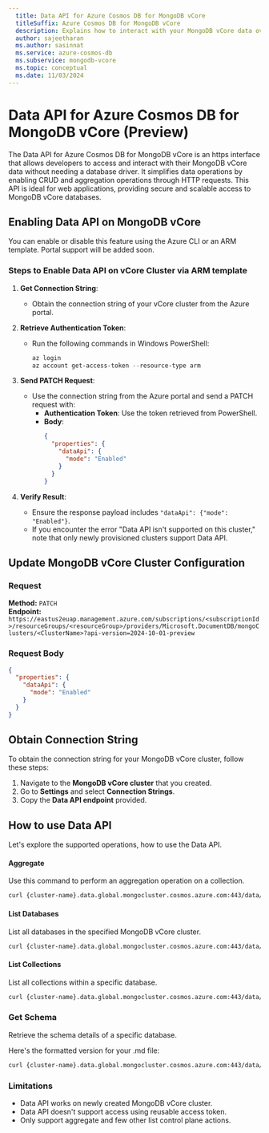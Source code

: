 ```yaml
---
  title: Data API for Azure Cosmos DB for MongoDB vCore
  titleSuffix: Azure Cosmos DB for MongoDB vCore
  description: Explains how to interact with your MongoDB vCore data over HTTPS with simple RESTful endpoints
  author: sajeetharan
  ms.author: sasinnat
  ms.service: azure-cosmos-db
  ms.subservice: mongodb-vcore
  ms.topic: conceptual
  ms.date: 11/03/2024
---
```


# Data API for Azure Cosmos DB for MongoDB vCore (Preview)

The Data API for Azure Cosmos DB for MongoDB vCore is an https interface that allows developers to access and interact with their MongoDB vCore data without needing a database driver. It simplifies data operations by enabling CRUD and aggregation operations through HTTP requests. This API is ideal for web applications, providing secure and scalable access to MongoDB vCore databases.  
 

## Enabling Data API on MongoDB vCore

You can enable or disable this feature using the Azure CLI or an ARM template. Portal support will be added soon.

### Steps to Enable Data API on vCore Cluster via ARM template

1. **Get Connection String**:
   - Obtain the connection string of your vCore cluster from the Azure portal.

2. **Retrieve Authentication Token**:
   - Run the following commands in Windows PowerShell:
     ```powershell
     az login
     az account get-access-token --resource-type arm
     ```

3. **Send PATCH Request**:
   - Use the connection string from the Azure portal and send a PATCH request with:
     - **Authentication Token**: Use the token retrieved from PowerShell.
     - **Body**:
       ```json
       {
         "properties": {
           "dataApi": {
             "mode": "Enabled"
           }
         }
       }
       ```

4. **Verify Result**:
   - Ensure the response payload includes `"dataApi": {"mode": "Enabled"}`.
   - If you encounter the error "Data API isn't supported on this cluster," note that only newly provisioned clusters support Data API.

## Update MongoDB vCore Cluster Configuration

### Request

**Method:** `PATCH`  
**Endpoint:** `https://eastus2euap.management.azure.com/subscriptions/<subscriptionId>/resourceGroups/<resourceGroup>/providers/Microsoft.DocumentDB/mongoClusters/<ClusterName>?api-version=2024-10-01-preview`


### Request Body

```json
{
  "properties": {
    "dataApi": {
      "mode": "Enabled"
    }
  }
}
```

## Obtain Connection String

To obtain the connection string for your MongoDB vCore cluster, follow these steps:

1. Navigate to the **MongoDB vCore cluster** that you created.
2. Go to **Settings** and select **Connection Strings**.
3. Copy the **Data API endpoint** provided.

## How to use Data API

Let's explore the supported operations, how to use the Data API.

#### Aggregate

Use this command to perform an aggregation operation on a collection.

```bash
curl {cluster-name}.data.global.mongocluster.cosmos.azure.com:443/data/v1/action/aggregate -H "Content-Type: application/ejson" -H "Accept:application/ejson" -d '{"database": "newDB", "collection": "newCollection", "pipeline": [{"$limit": 500}]}'
```

#### List Databases

List all databases in the specified MongoDB vCore cluster.

```bash
curl {cluster-name}.data.global.mongocluster.cosmos.azure.com:443/data/v1/action/listDatabases -H "Content-Type: application/ejson" -H "Accept:application/ejson" -d '{}'

```

#### List Collections

List all collections within a specific database.

```bash
curl {cluster-name}.data.global.mongocluster.cosmos.azure.com:443/data/v1/action/listCollections -H "Content-Type: application/ejson" -H "Accept:application/ejson" -d '{"database": "newDB"}'
```

### Get Schema

Retrieve the schema details of a specific database.


Here's the formatted version for your .md file:

```bash
curl {cluster-name}.data.global.mongocluster.cosmos.azure.com:443/data/v1/action/getSchema -H "Content-Type: application/ejson" -H "Accept:application/ejson" -d '{"database": "newDB"}'
```

### Limitations

- Data API works on newly created MongoDB vCore cluster.
- Data API doesn't support access using reusable access token.
- Only support aggregate and few other list control plane actions.

